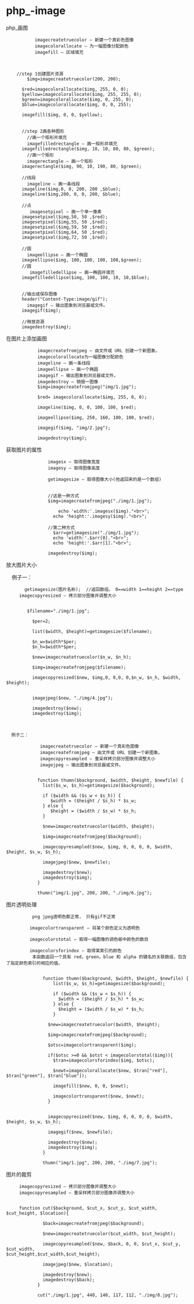 # php_-image
php_画图
              
               imagecreatetruecolor — 新建一个真彩色图像
               imagecolorallocate — 为一幅图像分配颜色
               imagefill — 区域填充
               
               

        //step 1创建图片资源
            $img=imagecreatetruecolor(200, 200);

          $red=imagecolorallocate($img, 255, 0, 0);
          $yellow=imagecolorallocate($img, 255, 255, 0);
          $green=imagecolorallocate($img, 0, 255, 0);
          $blue=imagecolorallocate($img, 0, 0, 255);

          imagefill($img, 0, 0, $yellow);


          //step 2画各种图形
            //画一个矩形并填充
            imagefilledrectangle — 画一矩形并填充
          imagefilledrectangle($img, 10, 10, 80, 80, $green);
            //画一个矩形
            imagerectangle — 画一个矩形
          imagerectangle($img, 90, 10, 190, 80, $green);

          //线段
            imageline — 画一条线段
          imageline($img,0, 0, 200, 200 ,$blue);
          imageline($img,200, 0, 0, 200, $blue);

          //点
             imagesetpixel — 画一个单一像素
          imagesetpixel($img,50, 50 ,$red);
          imagesetpixel($img,55, 50 ,$red);
          imagesetpixel($img,59, 50 ,$red);
          imagesetpixel($img,64, 50 ,$red);
          imagesetpixel($img,72, 50 ,$red);

          //圆
            imageellipse — 画一个椭圆
          imageellipse($img, 100, 100, 100, 100,$green);
          //圆
             imagefilledellipse — 画一椭圆并填充
          imagefilledellipse($img, 100, 100, 10, 10,$blue);
          
          
          //输出或保存图像
          header("Content-Type:image/gif");
            imagegif — 输出图象到浏览器或文件。
          imagegif($img);

          //释放资源
          imagedestroy($img);



 在图片上添加画图
 
             
              
                imagecreatefromjpeg — 由文件或 URL 创建一个新图象。
                imagecolorallocate为一幅图像分配颜色
                imageline — 画一条线段
                imageellipse — 画一个椭圆
                imagegif — 输出图象到浏览器或文件。
                imagedestroy — 销毁一图像
                $img=imagecreatefromjpeg("img/1.jpg");

                $red= imagecolorallocate($img, 255, 0, 0);

                imageline($img, 0, 0, 100, 100, $red);

                imageellipse($img, 250, 160, 100, 100, $red);

                imagegif($img, "img/2.jpg");

                imagedestroy($img);


获取图片的属性


                    imagesx — 取得图像宽度
                    imagesy — 取得图像高度

                    getimagesize — 取得图像大小(他返回来的是一个数组)
                    
                    
                    //这是一种方式
                    $img=imagecreatefromjpeg("./img/1.jpg");

                        echo 'width:'.imagesx($img)."<br>";
                      echo 'height:'.imagesy($img)."<br>";

                    //第二种方式
                      $arr=getimagesize("./img/1.jpg");
                      echo 'width:'.$arr[0]."<br>";
                      echo 'height:'.$arr[1]."<br>";

                    imagedestroy($img);



放大图片大小

     例子一：
 
    	   getimagesize(图片名称);  //返回数组， 0==width 1==height 2==type
         imagecopyresized — 拷贝部分图像并调整大小

            
            $filename="./img/1.jpg";

              $per=2;

              list($width, $height)=getimagesize($filename);

              $n_w=$width*$per;
              $n_h=$width*$per;

              $new=imagecreatetruecolor($n_w, $n_h);

              $img=imagecreatefromjpeg($filename);

              imagecopyresized($new, $img,0, 0,0, 0,$n_w, $n_h, $width, $height);


              imagejpeg($new, "./img/4.jpg");

              imagedestroy($new);
              imagedestroy($img);



      例子二：

                 imagecreatetruecolor — 新建一个真彩色图像
                 imagecreatefromjpeg — 由文件或 URL 创建一个新图象。
                 imagecopyresampled — 重采样拷贝部分图像并调整大小
                 imagejpeg — 输出图象到浏览器或文件。
                 
                 
                function thumn($background, $width, $height, $newfile) {
                  list($s_w, $s_h)=getimagesize($background);

                  if ($width && ($s_w < $s_h)) {
                     $width = ($height / $s_h) * $s_w;
                  } else {
                     $height = ($width / $s_w) * $s_h;
                  }

                  $new=imagecreatetruecolor($width, $height);

                  $img=imagecreatefromjpeg($background);

                  imagecopyresampled($new, $img, 0, 0, 0, 0, $width, $height, $s_w, $s_h);

                  imagejpeg($new, $newfile);

                  imagedestroy($new);
                  imagedestroy($img);
                }

                thumn("img/1.jpg", 200, 200, "./img/6.jpg");

图片透明处理
                  
              png jpeg透明色都正常， 只有gif不正常
              
             imagecolortransparent — 将某个颜色定义为透明色
             
             imagecolorstotal — 取得一幅图像的调色板中颜色的数目
                   
             imagecolorsforindex — 取得某索引的颜色
              本函数返回一个具有 red，green，blue 和 alpha 的键名的关联数组，包含了指定颜色索引的相应的值。 


                  function thumn($background, $width, $height, $newfile) {
                      list($s_w, $s_h)=getimagesize($background);

                      if ($width && ($s_w < $s_h)) {
                        $width = ($height / $s_h) * $s_w;
                      } else {
                        $height = ($width / $s_w) * $s_h;
                      }

                    $new=imagecreatetruecolor($width, $height);

                    $img=imagecreatefromjpeg($background);

                    $otsc=imagecolortransparent($img);

                    if($otsc >=0 && $otst < imagecolorstotal($img)){
                      $tran=imagecolorsforindex($img, $otsc);

                      $newt=imagecolorallocate($new, $tran["red"], $tran["green"], $tran["blue"]);

                      imagefill($new, 0, 0, $newt);

                      imagecolortransparent($new, $newt);
                    }


                    imagecopyresized($new, $img, 0, 0, 0, 0, $width, $height, $s_w, $s_h);

                    imagegif($new, $newfile);

                    imagedestroy($new);
                    imagedestroy($img);
                  }

                  thumn("img/1.jpg", 200, 200, "./img/7.jpg");

图片的裁剪


         imagecopyresized — 拷贝部分图像并调整大小
         imagecopyresampled — 重采样拷贝部分图像并调整大小
         

         function cut($background, $cut_x, $cut_y, $cut_width, $cut_height, $location){

                  $back=imagecreatefromjpeg($background);

                  $new=imagecreatetruecolor($cut_width, $cut_height);

                  imagecopyresampled($new, $back, 0, 0, $cut_x, $cut_y, $cut_width,                                    $cut_height,$cut_width,$cut_height);

                  imagejpeg($new, $location);

                  imagedestroy($new);
                  imagedestroy($back);
                }

                cut("./img/1.jpg", 440, 140, 117, 112, "./img/8.jpg");









